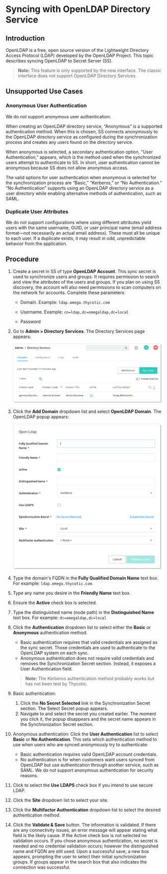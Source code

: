 [title]: # (Syncing with OpenLDAP Directory Service)
[tags]: # (LDAP, directory service)
[priority]: # (1000)
[display]: # (all)

# Syncing with OpenLDAP Directory Service

## Introduction

OpenLDAP is a free, open source version of the Lightweight Directory Access Protocol (LDAP) developed by the OpenLDAP Project. This topic describes syncing OpenLDAP to Secret Server (SS).

> **Note:** This feature is only supported by the new interface. The classic interface does not support OpenLDAP Directory Services.

## Unsupported Use Cases

### Anonymous User Authentication

We do not support anonymous user authentication:

When creating an OpenLDAP directory service, “Anonymous” is a supported authentication method.  When this is chosen, SS connects anonymously to the OpenLDAP directory service as configured during the synchronization process and creates any users found on the directory service.

When anonymous is selected, a secondary authentication option, "User Authentication," appears, which is the method used when the synchronized users attempt to authenticate to SS. In short, user authentication cannot be anonymous because SS does not allow anonymous access.

The valid options for user authentication when anonymous is selected for the synchronization process are “Basic,” “Kerberos,” or “No Authentication.” “No Authentication” supports using an OpenLDAP directory service as a user directory while enabling alternative methods of authentication, such as SAML.

### Duplicate User Attributes

We do not support configurations where using different attributes yield users with the same username, GUID, or user principal name (email address format—not necessarily an actual email address). These must all be unique to each user. If a duplicate exists, it may result in odd, unpredictable behavior from the application.

## Procedure

1. Create a secret in SS of type **OpenLDAP Account**. This sync secret is used to synchronize users and groups. It requires permission to search and view the attributes of the users and groups. If you plan on using SS discovery, the account will also need permissions to scan computers on the network for accounts. Complete these parameters:

   - Domain. Example: `ldap.omega.thycotic.com`
   - Username. Example: `cn=ldap,dc=omegaldap,dc=local`

   - Password

1. Go to **Admin \> Directory Services**. The Directory Services page appears:

   ![image-20200722150331104](images/image-20200722150331104.png)

1. Click the **Add Domain** dropdown list and select **OpenLDAP Domain**. The OpenLDAP popup appears:

   ![image-20200722150621144](images/image-20200722150621144.png)

1. Type the domain's FQDN in the **Fully Qualified Domain Name** text box. For example: `ldap.omega.thycotic.com`.

1. Type any name you desire in the **Friendly Name** text box.

1. Ensure the **Active** check box is selected.

1. Type the distinguished name (node path) in the **Distinguished Name** text box. For example: `dc=omegaldap,dc=local`

1. Click the **Authentication** dropdown list to select either the **Basic** or **Anonymous** authentication method.

   - Basic  authentication requires that valid credentials are assigned as the sync secret. Those credentials are used to authenticate to the OpenLDAP system on each sync.
   - Anonymous authentication does not require valid credentials and removes the Synchronization Secret section. Instead, it exposes a User Authentication field.

   > **Note:** The Kerberos authentication method probably works but has not been test by Thycotic.

1. Basic authentication:

   1. Click the **No Secret Selected** link in the Synchronization Secret section. The Select Secret popup appears.
   1. Navigate to and select the secret you created earlier. The moment you click it, the popup disappears and the secret name appears in the Synchronization Secret section.

1. Anonymous authentication: Click the **User Authentication** list to select **Basic** or **No Authentication**. This sets which authentication method to use when users who are synced anonymously try to authenticate:

   - Basic authentication requires valid OpenLDAP account credentials.
   - No authentication is for when customers want users synced from OpenLDAP but use authentication through another service, such as SAML. We do *not* support anonymous authentication for security reasons.

1. Click to select the **Use LDAPS** check box if you intend to use secure LDAP.

1. Click the **Site** dropdown list to select your site.

1. Click the **Multifactor Authentication** dropdown list to select the desired authentication method.

1. Click the **Validate & Save** button. The information is validated. If there are any connectivity issues, an error message will appear stating what field is the likely cause. If the Active check box is not selected no validation occurs. If you chose anonymous authentication, no secret is needed and no credential validation occurs; however the distinguished name and FQDN are still used. Upon a successful save, a new box appears, prompting the user to select their initial synchronization groups. If groups appear in the search box that  also indicates the connection was successful.

